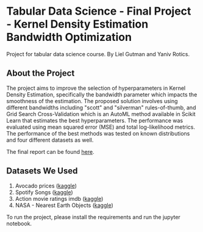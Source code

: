 # Tabular Data Science - Final Project - Kernel Density Estimation Bandwidth Optimization
Project for tabular data science course.
By Liel Gutman and Yaniv Rotics.

## About the Project
The project aims to improve the selection of hyperparameters in Kernel Density Estimation, specifically the bandwidth parameter which impacts the smoothness of the estimation. The proposed solution involves using different bandwidths including "scott" and "silverman" rules-of-thumb, and Grid Search Cross-Validation which is an AutoML method available in Scikit Learn that estimates the best hyperparameters.
The performance was evaluated using mean squared error (MSE) and total log-likelihood metrics. The performance of the best methods was tested on known distributions and four different datasets as well.

The final report can be found [here](https://github.com/lielgut/Kernel-Density-Estimation/blob/main/report.pdf).

## Datasets We Used
1. Avocado prices ([kaggle](https://www.kaggle.com/datasets/neuromusic/avocado-prices))
2. Spotify Songs ([kaggle](https://www.kaggle.com/datasets/mrmorj/dataset-of-songs-in-spotify))
3. Action movie ratings imdb ([kaggle](https://www.kaggle.com/datasets/rajugc/imdb-movies-dataset-based-on-genre))
4. NASA - Nearest Earth Objects ([kaggle](https://www.kaggle.com/datasets/sameepvani/nasa-nearest-earth-objects?select=neo.csv))

To run the project, please install the requirements and run the jupyter notebook.


